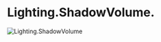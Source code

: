 ﻿# Lighting.ShadowVolume.
![Lighting.ShadowVolume](https://github.com/bitzhuwei/CSharpGL/blob/master/Demos/Lighting.ShadowVolume/Lighting.ShadowVolume.gif?raw=true)
